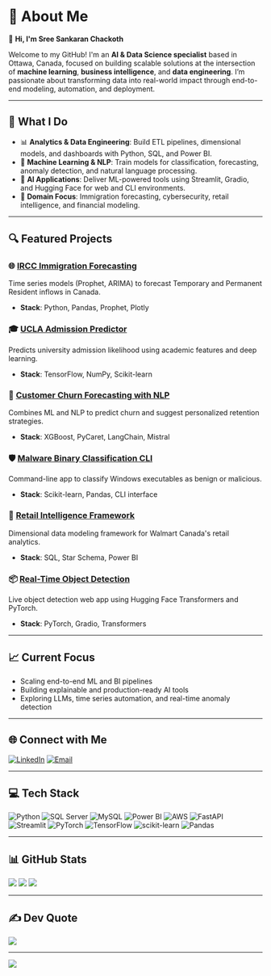 # 💫 About Me

👋 **Hi, I'm Sree Sankaran Chackoth**

Welcome to my GitHub! I'm an **AI & Data Science specialist** based in Ottawa, Canada, focused on building scalable solutions at the intersection of **machine learning**, **business intelligence**, and **data engineering**. I’m passionate about transforming data into real-world impact through end-to-end modeling, automation, and deployment.

---

## 🚀 What I Do

- 📊 **Analytics & Data Engineering**: Build ETL pipelines, dimensional models, and dashboards with Python, SQL, and Power BI.
- 🤖 **Machine Learning & NLP**: Train models for classification, forecasting, anomaly detection, and natural language processing.
- 🧠 **AI Applications**: Deliver ML-powered tools using Streamlit, Gradio, and Hugging Face for web and CLI environments.
- 🧩 **Domain Focus**: Immigration forecasting, cybersecurity, retail intelligence, and financial modeling.

---

## 🔍 Featured Projects

### 🌐 [IRCC Immigration Forecasting](https://github.com/noob-noob1/IRCC_Project)
Time series models (Prophet, ARIMA) to forecast Temporary and Permanent Resident inflows in Canada.
- **Stack**: Python, Pandas, Prophet, Plotly

### 🎓 [UCLA Admission Predictor](https://github.com/just-sree/Neural-Network-Predicting-Chances-of-Admission-at-UCLA-)
Predicts university admission likelihood using academic features and deep learning.
- **Stack**: TensorFlow, NumPy, Scikit-learn

### 💬 [Customer Churn Forecasting with NLP](https://github.com/just-sree/Churn-Forecasting-and-Strategic-Retention-Using-Data-Analytics---A)
Combines ML and NLP to predict churn and suggest personalized retention strategies.
- **Stack**: XGBoost, PyCaret, LangChain, Mistral

### 🛡️ [Malware Binary Classification CLI](https://github.com/just-sree/Malware-Binary-Classifier)
Command-line app to classify Windows executables as benign or malicious.
- **Stack**: Scikit-learn, Pandas, CLI interface

### 🏬 [Retail Intelligence Framework](https://github.com/just-sree/Retail-Intelligence-Architecture--A-Data-Modeling-Framework-for-Walmart-Canada)
Dimensional data modeling framework for Walmart Canada's retail analytics.
- **Stack**: SQL, Star Schema, Power BI

### 📦 [Real-Time Object Detection](https://github.com/just-sree/Object-Detection-using-HF)
Live object detection web app using Hugging Face Transformers and PyTorch.
- **Stack**: PyTorch, Gradio, Transformers

---

## 📈 Current Focus

- Scaling end-to-end ML and BI pipelines
- Building explainable and production-ready AI tools
- Exploring LLMs, time series automation, and real-time anomaly detection

---

## 🌐 Connect with Me

[![LinkedIn](https://img.shields.io/badge/LinkedIn-%230077B5.svg?logo=linkedin&logoColor=white)](https://linkedin.com/in/sreesankaranc)
[![Email](https://img.shields.io/badge/Email-D14836?logo=gmail&logoColor=white)](mailto:sreechackoth@gmail.com)

---

## 💻 Tech Stack

![Python](https://img.shields.io/badge/python-3670A0?logo=python&logoColor=ffdd54)
![SQL Server](https://img.shields.io/badge/SQL%20Server-CC2927?logo=microsoft%20sql%20server&logoColor=white)
![MySQL](https://img.shields.io/badge/mysql-4479A1.svg?logo=mysql&logoColor=white)
![Power BI](https://img.shields.io/badge/power_bi-F2C811?logo=powerbi&logoColor=black)
![AWS](https://img.shields.io/badge/AWS-%23FF9900.svg?logo=amazon-aws&logoColor=white)
![FastAPI](https://img.shields.io/badge/FastAPI-005571?logo=fastapi)
![Streamlit](https://img.shields.io/badge/Streamlit-%23FE4B4B.svg?logo=streamlit&logoColor=white)
![PyTorch](https://img.shields.io/badge/PyTorch-%23EE4C2C.svg?logo=PyTorch&logoColor=white)
![TensorFlow](https://img.shields.io/badge/TensorFlow-%23FF6F00.svg?logo=TensorFlow&logoColor=white)
![scikit-learn](https://img.shields.io/badge/scikit--learn-%23F7931E.svg?logo=scikit-learn&logoColor=white)
![Pandas](https://img.shields.io/badge/pandas-%23150458.svg?logo=pandas&logoColor=white)

---

## 📊 GitHub Stats

![](https://github-readme-stats.vercel.app/api?username=just-sree&theme=tokyonight&count_private=false)
![](https://github-readme-streak-stats.herokuapp.com/?user=just-sree&theme=tokyonight)
![](https://github-readme-stats.vercel.app/api/top-langs/?username=just-sree&theme=tokyonight&layout=compact)

---

## ✍️ Dev Quote

![](https://quotes-github-readme.vercel.app/api?type=vertical&theme=tokyonight)

---

[![](https://visitcount.itsvg.in/api?id=just-sree&icon=2&color=4)](https://visitcount.itsvg.in)
